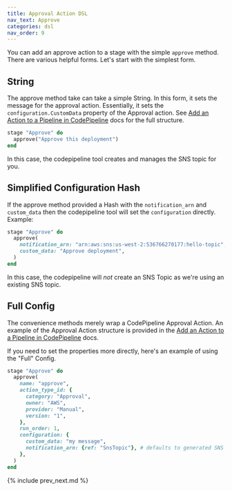 ```yaml
---
title: Approval Action DSL
nav_text: Approve
categories: dsl
nav_order: 9
---
```


You can add an approve action to a stage with the simple `approve` method.  There are various helpful forms. Let's start with the simplest form.

## String

The approve method take can take a simple String. In this form, it sets the message for the approval action.  Essentially, it sets the `configuration.CustomData` property of the Approval action.  See [Add an Action to a Pipeline in CodePipeline](https://docs.aws.amazon.com/codepipeline/latest/userguide/approvals-action-add.html) docs for the full structure.

```ruby
stage "Approve" do
  approve("Approve this deployment")
end
```

In this case, the codepipeline tool creates and manages the SNS topic for you.

## Simplified Configuration Hash

If the approve method provided a Hash with the `notification_arn` and `custom_data` then the codepipeline tool will set the `configuration` directly. Example:

```ruby
stage "Approve" do
  approve(
    notification_arn: "arn:aws:sns:us-west-2:536766270177:hello-topic",
    custom_data: "Approve deployment",
  )
end
```

In this case, the codepipeline will *not* create an SNS Topic as we're using an existing SNS topic.

## Full Config

The convenience methods merely wrap a CodePipeline Approval Action.  An example of the Approval Action structure is provided in the [Add an Action to a Pipeline in CodePipeline](https://docs.aws.amazon.com/codepipeline/latest/userguide/approvals-action-add.html) docs.

If you need to set the properties more directly, here's an example of using the "Full" Config.

```ruby
stage "Approve" do
  approve(
    name: "approve",
    action_type_id: {
      category: "Approval",
      owner: "AWS",
      provider: "Manual",
      version: "1",
    },
    run_order: 1,
    configuration: {
      custom_data: "my message",
      notification_arn: {ref: "SnsTopic"}, # defaults to generated SNS topic
    },
  )
end
```

{% include prev_next.md %}